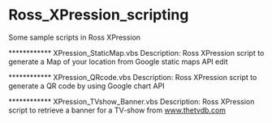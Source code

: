 Ross_XPression_scripting
========================

Some sample scripts in Ross XPression

************ XPression_StaticMap.vbs
Description: Ross XPression script to generate a Map of your location from Google static maps API edit

************ XPression_QRcode.vbs
Description: Ross XPression script to generate a QR code by using Google chart API

************ XPression_TVshow_Banner.vbs
Description: Ross XPression script to retrieve a banner for a TV-show from www.thetvdb.com
